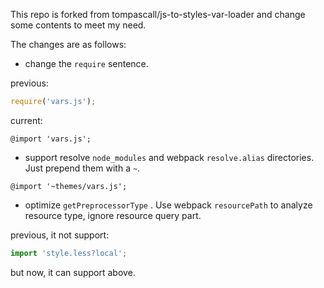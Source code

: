 This repo is forked from tompascall/js-to-styles-var-loader and change some contents to meet my need.

The changes are as follows:

- change the `require` sentence.

previous:

```js
require('vars.js');
```

current:

```less
@import 'vars.js';
```

- support resolve `node_modules` and webpack `resolve.alias` directories. Just prepend them with a `~`.

```less
@import '~themes/vars.js';
```

- optimize `getPreprocessorType` . Use webpack `resourcePath` to analyze resource type, ignore resource query part.

previous, it not support:

```js
import 'style.less?local';
```

but now, it can support above.